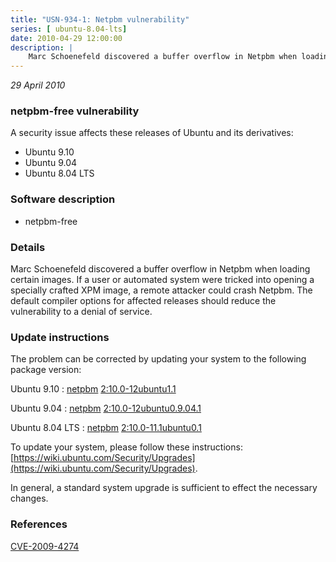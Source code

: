 ```yaml
---
title: "USN-934-1: Netpbm vulnerability"
series: [ ubuntu-8.04-lts]
date: 2010-04-29 12:00:00
description: |
    Marc Schoenefeld discovered a buffer overflow in Netpbm when loading certain images. If a user or automated system were tricked into opening a specially crafted XPM image, a remote attacker could crash Netpbm. The default compiler options for affected releases should reduce the vulnerability to a denial of service. 
--- 
```

 
 

*29 April 2010*

### netpbm-free vulnerability

A security issue affects these releases of Ubuntu and its derivatives:

* Ubuntu 9.10
* Ubuntu 9.04
* Ubuntu 8.04 LTS

### Software description

* netpbm-free 

### Details

Marc Schoenefeld discovered a buffer overflow in Netpbm when loading certain images. If a user or automated system were tricked into opening a specially crafted XPM image, a remote attacker could crash Netpbm. The default compiler options for affected releases should reduce the vulnerability to a denial of service. 

### Update instructions

The problem can be corrected by updating your system to the following package version:

Ubuntu 9.10
 : [netpbm](https://launchpad.net/ubuntu/+source/netpbm-free) <span> [2:10.0-12ubuntu1.1](https://launchpad.net/ubuntu/+source/netpbm-free/2:10.0-12ubuntu1.1) </span> 

Ubuntu 9.04
 : [netpbm](https://launchpad.net/ubuntu/+source/netpbm-free) <span> [2:10.0-12ubuntu0.9.04.1](https://launchpad.net/ubuntu/+source/netpbm-free/2:10.0-12ubuntu0.9.04.1) </span> 

Ubuntu 8.04 LTS
 : [netpbm](https://launchpad.net/ubuntu/+source/netpbm-free) <span> [2:10.0-11.1ubuntu0.1](https://launchpad.net/ubuntu/+source/netpbm-free/2:10.0-11.1ubuntu0.1) </span> 

To update your system, please follow these instructions: [https://wiki.ubuntu.com/Security/Upgrades](https://wiki.ubuntu.com/Security/Upgrades).

In general, a standard system upgrade is sufficient to effect the necessary changes. 

### References

 
 [CVE-2009-4274](http://people.ubuntu.com/~ubuntu-security/cve/CVE-2009-4274)
 

